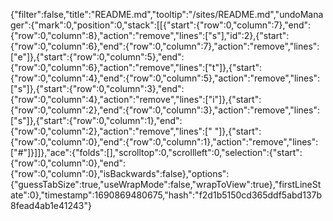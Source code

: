 {"filter":false,"title":"README.md","tooltip":"/sites/README.md","undoManager":{"mark":0,"position":0,"stack":[[{"start":{"row":0,"column":7},"end":{"row":0,"column":8},"action":"remove","lines":["s"],"id":2},{"start":{"row":0,"column":6},"end":{"row":0,"column":7},"action":"remove","lines":["e"]},{"start":{"row":0,"column":5},"end":{"row":0,"column":6},"action":"remove","lines":["t"]},{"start":{"row":0,"column":4},"end":{"row":0,"column":5},"action":"remove","lines":["s"]},{"start":{"row":0,"column":3},"end":{"row":0,"column":4},"action":"remove","lines":["i"]},{"start":{"row":0,"column":2},"end":{"row":0,"column":3},"action":"remove","lines":["s"]},{"start":{"row":0,"column":1},"end":{"row":0,"column":2},"action":"remove","lines":[" "]},{"start":{"row":0,"column":0},"end":{"row":0,"column":1},"action":"remove","lines":["#"]}]]},"ace":{"folds":[],"scrolltop":0,"scrollleft":0,"selection":{"start":{"row":0,"column":0},"end":{"row":0,"column":0},"isBackwards":false},"options":{"guessTabSize":true,"useWrapMode":false,"wrapToView":true},"firstLineState":0},"timestamp":1690869480675,"hash":"f2d1b5150cd365ddf5abd137b8fead4ab1e41243"}